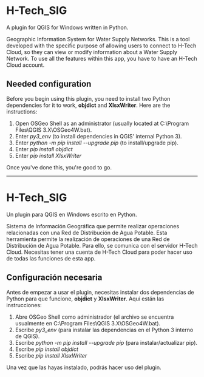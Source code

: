 # H-Tech_SIG
A plugin for QGIS for Windows written in Python.

Geographic Information System for Water Supply Networks.
This is a tool developed with the specific purpose of allowing users to connect to H-Tech Cloud, so they can view or modify information about a Water Supply Network. To use all the features within this app, you have to have an H-Tech Cloud account.

## Needed configuration

Before you begin using this plugin, you need to install two Python dependencies for it to work, **objdict** and **XlsxWriter**. Here are the instructions:

1. Open OSGeo Shell as an administrator (usually located at C:\Program Files\QGIS 3.X\OSGeo4W.bat).
2. Enter *py3_env* (to install dependencies in QGIS' internal Python 3).
3. Enter *python -m pip install --upgrade pip* (to install/upgrade pip).
4. Enter *pip install objdict*
5. Enter *pip install XlsxWriter*

Once you've done this, you're good to go.


***
# H-Tech_SIG

Un plugin para QGIS en Windows escrito en Python.

Sistema de Información Geográfica que permite realizar operaciones relacionadas con una Red de Distribución de Agua Potable.
Esta herramienta permite la realización de operaciones de una Red de Distribución de Agua Potable. Para ello, se comunica con el servidor H-Tech Cloud. Necesitas tener una cuenta de H-Tech Cloud para poder hacer uso de todas las funciones de esta app.

## Configuración necesaria

Antes de empezar a usar el plugin, necesitas instalar dos dependencias de Python para que funcione, **objdict** y **XlsxWriter**. Aquí están las instrucciones:

1. Abre OSGeo Shell como administrador (el archivo se encuentra usualmente en C:\Program Files\QGIS 3.X\OSGeo4W.bat).
2. Escribe *py3_env* (para instalar las dependencias en el Python 3 interno de QGIS).
3. Escribe *python -m pip install --upgrade pip* (para instalar/actualizar pip).
4. Escribe *pip install objdict*
5. Escribe *pip install XlsxWriter*

Una vez que las hayas instalado, podrás hacer uso del plugin.
